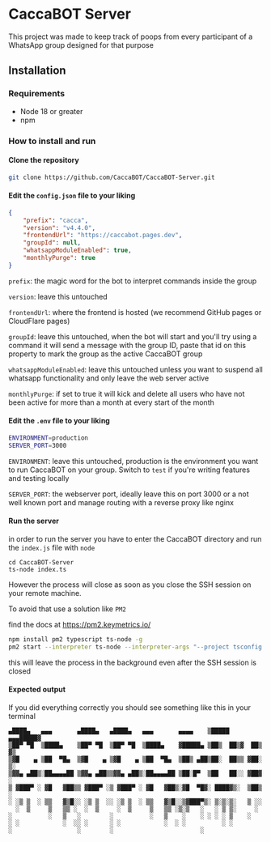 # CaccaBOT Server

This project was made to keep track of poops from every participant of a WhatsApp group designed for that purpose

## Installation

### Requirements

- Node 18 or greater
- npm

### How to install and run

#### Clone the repository

```bash
git clone https://github.com/CaccaBOT/CaccaBOT-Server.git
```

#### Edit the `config.json` file to your liking

```json
{
	"prefix": "cacca",
	"version": "v4.4.0",
	"frontendUrl": "https://caccabot.pages.dev",
	"groupId": null,
	"whatsappModuleEnabled": true,
	"monthlyPurge": true
}
```

`prefix`: the magic word for the bot to interpret commands inside the group

`version`: leave this untouched

`frontendUrl`: where the frontend is hosted (we recommend GitHub pages or CloudFlare pages)

`groupId`: leave this untouched, when the bot will start and you'll try using a command it will send a message with the group ID, paste that id on this property to mark the group as the active CaccaBOT group

`whatsappModuleEnabled`: leave this untouched unless you want to suspend all whatsapp functionality and only leave the web server active

`monthlyPurge`: if set to true it will kick and delete all users who have not been active for more than a month at every start of the month

#### Edit the `.env` file to your liking

```bash
ENVIRONMENT=production
SERVER_PORT=3000
```

`ENVIRONMENT`: leave this untouched, production is the environment you want to run CaccaBOT on your group. Switch to `test` if you're writing features and testing locally

`SERVER_PORT`: the webserver port, ideally leave this on port 3000 or a not well known port and manage routing with a reverse proxy like nginx

#### Run the server

in order to run the server you have to enter the CaccaBOT directory and run the `index.js` file with `node`

```
cd CaccaBOT-Server
ts-node index.ts
```

However the process will close as soon as you close the SSH session on your remote machine.

To avoid that use a solution like `PM2`

find the docs at https://pm2.keymetrics.io/

```bash
npm install pm2 typescript ts-node -g
pm2 start --interpreter ts-node --interpreter-args "--project tsconfig.json" index.ts --name CaccaBOT
```

this will leave the process in the background even after the SSH session is closed

#### Expected output

If you did everything correctly you should see something like this in your terminal

```
▄████▄   ▄▄▄       ▄████▄   ▄████▄   ▄▄▄       ▄▄▄▄    ▒█████  ▄▄▄█████▓
▒██▀ ▀█  ▒████▄    ▒██▀ ▀█  ▒██▀ ▀█  ▒████▄    ▓█████▄ ▒██▒  ██▒▓  ██▒ ▓▒
▒▓█    ▄ ▒██  ▀█▄  ▒▓█    ▄ ▒▓█    ▄ ▒██  ▀█▄  ▒██▒ ▄██▒██░  ██▒▒ ▓██░ ▒░
▒▓▓▄ ▄██▒░██▄▄▄▄██ ▒▓▓▄ ▄██▒▒▓▓▄ ▄██▒░██▄▄▄▄██ ▒██░█▀  ▒██   ██░░ ▓██▓ ░
▒ ▓███▀ ░ ▓█   ▓██▒▒ ▓███▀ ░▒ ▓███▀ ░ ▓█   ▓██▒░▓█  ▀█▓░ ████▓▒░  ▒██▒ ░
░ ░▒ ▒  ░ ▒▒   ▓▒█░░ ░▒ ▒  ░░ ░▒ ▒  ░ ▒▒   ▓▒█░░▒▓███▀▒░ ▒░▒░▒░   ▒ ░░
  ░  ▒     ▒   ▒▒ ░  ░  ▒     ░  ▒     ▒   ▒▒ ░▒░▒   ░   ░ ▒ ▒░     ░
░          ░   ▒   ░        ░          ░   ▒    ░    ░ ░ ░ ░ ▒    ░
░ ░            ░  ░░ ░      ░ ░            ░  ░ ░          ░ ░
░                  ░        ░                        ░
```
